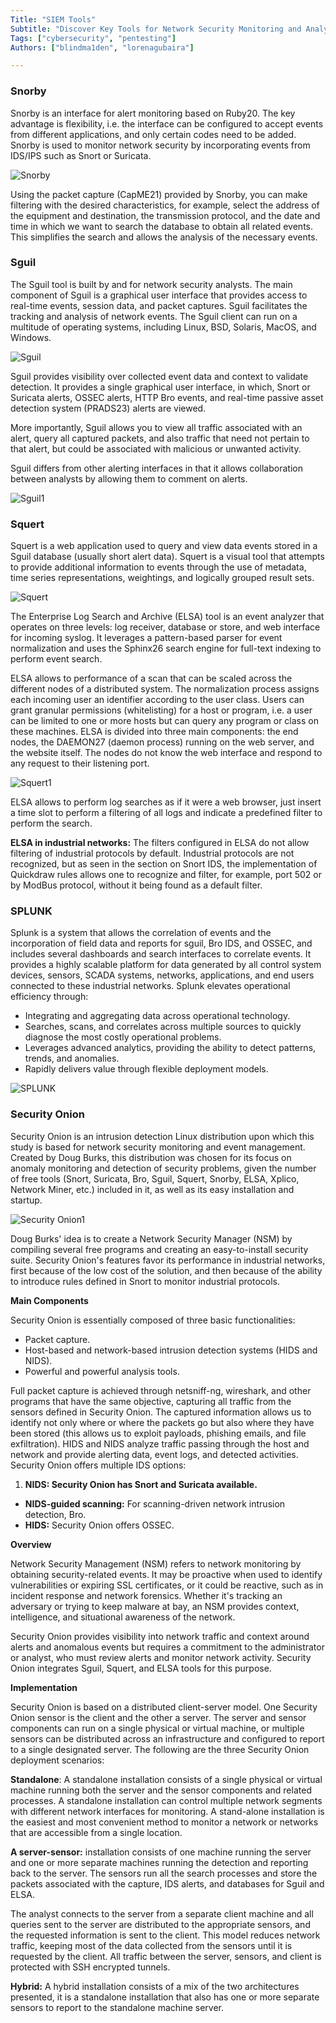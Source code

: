 ```yaml
---
Title: "SIEM Tools"
Subtitle: "Discover Key Tools for Network Security Monitoring and Analysis"
Tags: ["cybersecurity", "pentesting"]
Authors: ["blindma1den", "lorenagubaira"]

---
```


### Snorby

Snorby is an interface for alert monitoring based on Ruby20. The key advantage is flexibility, i.e. the interface can be configured to accept events from different applications, and only certain codes need to be added. Snorby is used to monitor network security by incorporating events from IDS/IPS such as Snort or Suricata.

![Snorby](https://github.com/4GeeksAcademy/cybersecurity-syllabus/blob/main/assets/snorby.png?raw=true)

Using the packet capture (CapME21) provided by Snorby, you can make filtering with the desired characteristics, for example, select the address of the equipment and destination, the transmission protocol, and the date and time in which we want to search the database to obtain all related events. This simplifies the search and allows the analysis of the necessary events.

### Sguil

The Sguil tool is built by and for network security analysts. The main component of Sguil is a graphical user interface that provides access to real-time events, session data, and packet captures. Sguil facilitates the tracking and analysis of network events. The Sguil client can run on a multitude of operating systems, including Linux, BSD, Solaris, MacOS, and Windows.

![Sguil](https://github.com/4GeeksAcademy/cybersecurity-syllabus/blob/main/assets/sguil.png?raw=true)

Sguil provides visibility over collected event data and context to validate detection. It provides a single graphical user interface, in which, Snort or Suricata alerts, OSSEC alerts, HTTP Bro events, and real-time passive asset detection system (PRADS23) alerts are viewed.

More importantly, Sguil allows you to view all traffic associated with an alert, query all captured packets, and also traffic that need not pertain to that alert, but could be associated with malicious or unwanted activity.

Sguil differs from other alerting interfaces in that it allows collaboration between analysts by allowing them to comment on alerts.

![Sguil1](https://github.com/4GeeksAcademy/cybersecurity-syllabus/blob/main/assets/sguil1.png?raw=true)

### Squert

Squert is a web application used to query and view data events stored in a Sguil database (usually short alert data). Squert is a visual tool that attempts to provide additional information to events through the use of metadata, time series representations, weightings, and logically grouped result sets.

![Squert](https://github.com/4GeeksAcademy/cybersecurity-syllabus/blob/main/assets/squert.png?raw=true)

The Enterprise Log Search and Archive (ELSA) tool is an event analyzer that operates on three levels: log receiver, database or store, and web interface for incoming syslog. It leverages a pattern-based parser for event normalization and uses the Sphinx26 search engine for full-text indexing to perform event search.

ELSA allows to performance of a scan that can be scaled across the different nodes of a distributed system. The normalization process assigns each incoming user an identifier according to the user class. Users can grant granular permissions (whitelisting) for a host or program, i.e. a user can be limited to one or more hosts but can query any program or class on these machines. ELSA is divided into three main components: the end nodes, the DAEMON27 (daemon process) running on the web server, and the website itself. The nodes do not know the web interface and respond to any request to their listening port.

![Squert1](https://github.com/4GeeksAcademy/cybersecurity-syllabus/blob/main/assets/squert1.png?raw=true)

ELSA allows to perform log searches as if it were a web browser, just insert a time slot to perform a filtering of all logs and indicate a predefined filter to perform the search.

**ELSA in industrial networks:** The filters configured in ELSA do not allow filtering of industrial protocols by default. Industrial protocols are not recognized, but as seen in the section on Snort IDS, the implementation of Quickdraw rules allows one to recognize and filter, for example, port 502 or by ModBus protocol, without it being found as a default filter.

### SPLUNK

Splunk is a system that allows the correlation of events and the incorporation of field data and reports for sguil, Bro IDS, and OSSEC, and includes several dashboards and search interfaces to correlate events. It provides a highly scalable platform for data generated by all control system devices, sensors, SCADA systems, networks, applications, and end users connected to these industrial networks. Splunk elevates operational efficiency through:

- Integrating and aggregating data across operational technology.
- Searches, scans, and correlates across multiple sources to quickly diagnose the most costly operational problems.
- Leverages advanced analytics, providing the ability to detect patterns, trends, and anomalies.
- Rapidly delivers value through flexible deployment models.

![SPLUNK](https://github.com/4GeeksAcademy/cybersecurity-syllabus/blob/main/assets/splunk.png?raw=true)

### Security Onion

Security Onion is an intrusion detection Linux distribution upon which this study is based for network security monitoring and event management. Created by Doug Burks, this distribution was chosen for its focus on anomaly monitoring and detection of security problems, given the number of free tools (Snort, Suricata, Bro, Sguil, Squert, Snorby, ELSA, Xplico, Network Miner, etc.) included in it, as well as its easy installation and startup.

![Security Onion1](https://github.com/4GeeksAcademy/cybersecurity-syllabus/blob/main/assets/security-onion1.png?raw=true)

Doug Burks' idea is to create a Network Security Manager (NSM) by compiling several free programs and creating an easy-to-install security suite. Security Onion's features favor its performance in industrial networks, first because of the low cost of the solution, and then because of the ability to introduce rules defined in Snort to monitor industrial protocols.

**Main Components**

Security Onion is essentially composed of three basic functionalities:

- Packet capture.
- Host-based and network-based intrusion detection systems (HIDS and NIDS).
- Powerful and powerful analysis tools.

Full packet capture is achieved through netsniff-ng, wireshark, and other programs that have the same objective, capturing all traffic from the sensors defined in Security Onion. The captured information allows us to identify not only where or where the packets go but also where they have been stored (this allows us to exploit payloads, phishing emails, and file exfiltration). HIDS and NIDS analyze traffic passing through the host and network and provide alerting data, event logs, and detected activities. Security Onion offers multiple IDS options:

1. **NIDS: Security Onion has Snort and Suricata available.**
- **NIDS-guided scanning:** For scanning-driven network intrusion detection, Bro.
- **HIDS:** Security Onion offers OSSEC.

**Overview**

Network Security Management (NSM) refers to network monitoring by obtaining security-related events. It may be proactive when used to identify vulnerabilities or expiring SSL certificates, or it could be reactive, such as in incident response and network forensics. Whether it's tracking an adversary or trying to keep malware at bay, an NSM provides context, intelligence, and situational awareness of the network.

Security Onion provides visibility into network traffic and context around alerts and anomalous events but requires a commitment to the administrator or analyst, who must review alerts and monitor network activity. Security Onion integrates Sguil, Squert, and ELSA tools for this purpose.

**Implementation**

Security Onion is based on a distributed client-server model. One Security Onion sensor is the client and the other a server. The server and sensor components can run on a single physical or virtual machine, or multiple sensors can be distributed across an infrastructure and configured to report to a single designated server. The following are the three Security Onion deployment scenarios:

**Standalone**: A standalone installation consists of a single physical or virtual machine running both the server and the sensor components and related processes. A standalone installation can control multiple network segments with different network interfaces for monitoring. A stand-alone installation is the easiest and most convenient method to monitor a network or networks that are accessible from a single location.

**A server-sensor:** installation consists of one machine running the server and one or more separate machines running the detection and reporting back to the server. The sensors run all the search processes and store the packets associated with the capture, IDS alerts, and databases for Sguil and ELSA.

The analyst connects to the server from a separate client machine and all queries sent to the server are distributed to the appropriate sensors, and the requested information is sent to the client. This model reduces network traffic, keeping most of the data collected from the sensors until it is requested by the client. All traffic between the server, sensors, and client is protected with SSH encrypted tunnels.

**Hybrid:** A hybrid installation consists of a mix of the two architectures presented, it is a standalone installation that also has one or more separate sensors to report to the standalone machine server.